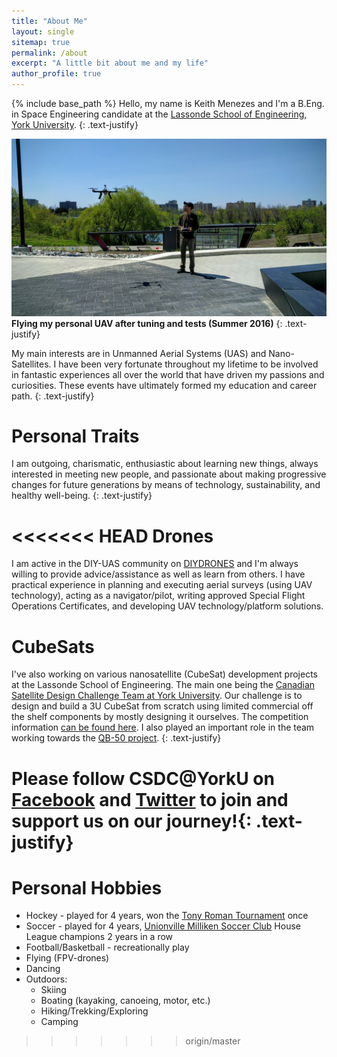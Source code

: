 ```yaml
---
title: "About Me"
layout: single
sitemap: true
permalink: /about
excerpt: "A little bit about me and my life"
author_profile: true
---
```


{% include base_path %}
Hello, my name is Keith Menezes and I'm a B.Eng. in Space Engineering candidate at the [Lassonde School of Engineering, York University](http://www.lassonde.yorku.ca/).
{: .text-justify}

![Flying my personal UAV after tuning and tests (Summer 2016)](/assets/images/fly.jpg "Flying my personal UAV after tuning and tests (Summer 2016)")
__Flying my personal UAV after tuning and tests (Summer 2016)__
{: .text-justify}

My main interests are in Unmanned Aerial Systems (UAS) and Nano-Satellites. I have been very fortunate throughout my lifetime to be involved in fantastic experiences all over the world that have driven my passions and curiosities. These events have ultimately formed my education and career path.
{: .text-justify}

Personal Traits
===============
I am outgoing, charismatic, enthusiastic about learning new things, always interested in meeting new people, and passionate about making progressive changes for future generations by means of technology, sustainability, and healthy well-being.
{: .text-justify}

<<<<<<< HEAD
Drones
========
I am active in the DIY-UAS community on [DIYDRONES](http://diydrones.com/profile/menezes) and I'm always willing to provide advice/assistance as well as learn from others. I have practical experience in planning and executing aerial surveys (using UAV technology), acting as a navigator/pilot, writing approved Special Flight Operations Certificates, and developing UAV technology/platform solutions.

CubeSats
==========
I've also working on various nanosatellite (CubeSat) development projects at the Lassonde School of Engineering. The main one being the [Canadian Satellite Design Challenge Team at York University](https://www.lassat.ca). Our challenge is to design and build a 3U CubeSat from scratch using limited commercial off the shelf components by mostly designing it ourselves. The competition information [can be found here](https://www.csdcms.ca). I also played an important role in the team working towards the [QB-50 project](https://www.qb50.eu).
{: .text-justify}

**Please follow CSDC@YorkU on [Facebook](https://www.facebook.com/YorkCSDC/) and [Twitter](https://twitter.com/YorkCsdc) to join and support us on our journey!**{: .text-justify}
=======
Personal Hobbies
===================
* Hockey - played for 4 years, won the [Tony Roman Tournament](http://www.tchl.org/tr/) once
* Soccer - played for 4 years, [Unionville Milliken Soccer Club](http://www.u-msc.com/) House League champions 2 years in a row
* Football/Basketball - recreationally play
* Flying (FPV-drones)
* Dancing
* Outdoors:
    * Skiing
    * Boating (kayaking, canoeing, motor, etc.)
    * Hiking/Trekking/Exploring
    * Camping
>>>>>>> origin/master
